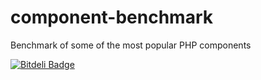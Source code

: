 component-benchmark
===================

Benchmark of some of the most popular PHP components


[![Bitdeli Badge](https://d2weczhvl823v0.cloudfront.net/kpacha/component-benchmark/trend.png)](https://bitdeli.com/free "Bitdeli Badge")

